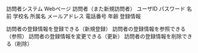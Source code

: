 <!-- 名詞リスト -->
訪問者システム
Webページ
訪問者（また新規訪問者）
    ユーザID
    パスワード
名前
学校名
所属名
メールアドレス
電話番号
年齢
登録情報

<!-- 動詞リスト -->
訪問者の登録情報を登録できる（新規登録）
訪問者の登録情報を参照できる（参照）
訪問者の登録情報を変更できる（更新）
訪問者の登録情報を削除できる（削除）

